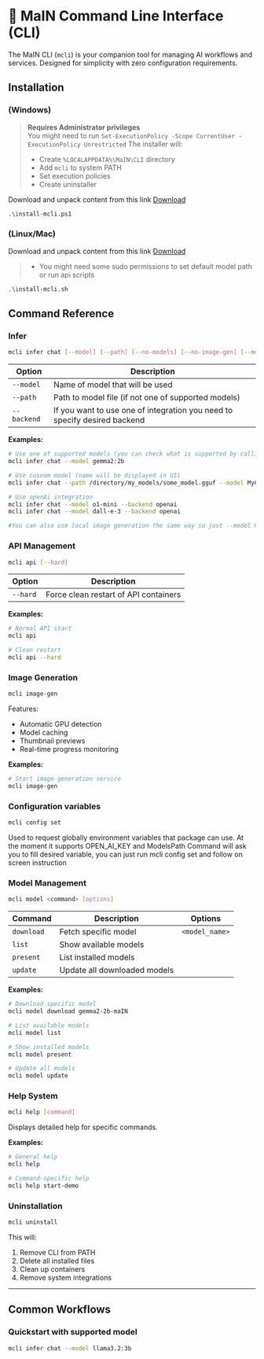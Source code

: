 
# 🔧 MaIN Command Line Interface (CLI)

The MaIN CLI (`mcli`) is your companion tool for managing AI workflows and services. Designed for simplicity with zero configuration requirements.

## Installation

### (Windows)
> **Requires Administrator privileges**  
> You might need to run `Set-ExecutionPolicy -Scope CurrentUser -ExecutionPolicy Unrestricted`
> The installer will:
> - Create `%LOCALAPPDATA%\MaIN\CLI` directory
> - Add `mcli` to system PATH
> - Set execution policies
> - Create uninstaller

Download and unpack content from this link [Download](https://1drv.ms/u/c/8dd72529df58a475/EXWkWN8pJdcggI1tAAAAAAABD0eIFVX7HhjwDubuEr1T9w?e=PesdNa)

```bash
.\install-mcli.ps1
```

### (Linux/Mac)
Download and unpack content from this link [Download](https://1drv.ms/u/c/8dd72529df58a475/EXWkWN8pJdcggI1zAAAAAAABHAMStJ7gk2suJjvBXHeR5Q?e=RSUiuB)
> - You might need some sudo permissions to set default model path or run api scripts

```bash
.\install-mcli.sh
```

## Command Reference

### Infer

```bash
mcli infer chat [--model] [--path] [--no-models] [--no-image-gen] [--models=MODEL1,MODEL2]
```

| Option          | Description                                      |
|-----------------|--------------------------------------------------|
| `--model`       | Name of model that will be used                  |
| `--path`      | Path to model file (if not one of supported models)|
| `--backend`   | If you want to use one of integration you need to specify desired backend|

**Examples:**
```bash
# Use one of supported models (you can check what is supported by calling mcli model list)
mcli infer chat --model gemma2:2b

# Use cuseom model (name will be displayed in UI)
mcli infer chat --path /directory/my_models/some_model.gguf --model MyCustomModel

# Use openAi integration
mcli infer chat --model o1-mini --backend openai
mcli infer chat --model dall-e-3 --backend openai

#You can also use local image generation the same way so just --model FLUX.1_Shnell 
```

### API Management

```bash
mcli api [--hard]
```

| Option  | Description                              |
|---------|------------------------------------------|
| `--hard`| Force clean restart of API containers    |

**Examples:**
```bash
# Normal API start
mcli api

# Clean restart
mcli api --hard
```

### Image Generation

```bash
mcli image-gen
```

Features:
- Automatic GPU detection
- Model caching
- Thumbnail previews
- Real-time progress monitoring

**Examples:**
```bash
# Start image generation service
mcli image-gen
```

### Configuration variables
```bash
mcli config set
```
Used to request globally environment variables that package can use. At the moment it supports OPEN_AI_KEY and ModelsPath
Command will ask you to fill desired variable, you can just run mcli config set and follow on screen instruction

### Model Management

```bash
mcli model <command> [options]
```

| Command       | Description                          | Options                     |
|---------------|--------------------------------------|-----------------------------|
| `download`    | Fetch specific model                 | `<model_name>`              |
| `list`        | Show available models                |                             |
| `present`     | List installed models                |                             |
| `update`      | Update all downloaded models         |                             |

**Examples:**
```bash
# Download specific model
mcli model download gemma2-2b-maIN

# List available models
mcli model list

# Show installed models
mcli model present

# Update all models
mcli model update
```

### Help System

```bash
mcli help [command]
```

Displays detailed help for specific commands.

**Examples:**
```bash
# General help
mcli help

# Command-specific help
mcli help start-demo
```

### Uninstallation

```bash
mcli uninstall
```

This will:
1. Remove CLI from PATH
2. Delete all installed files
3. Clean up containers
4. Remove system integrations

---

## Common Workflows

### Quickstart with supported model

```bash
mcli infer chat --model llama3.2:3b
```

